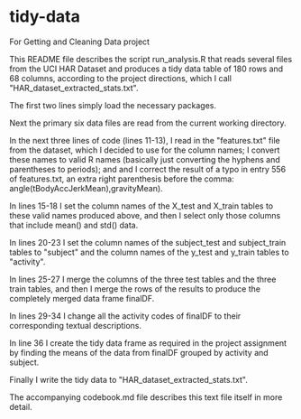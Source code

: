 # tidy-data
For Getting and Cleaning Data project

This README file describes the script run_analysis.R that reads several files from the UCI HAR Dataset and produces a tidy data table of 180 rows and 68 columns, according to the project directions, which I call "HAR_dataset_extracted_stats.txt".

The first two lines simply load the necessary packages.

Next the primary six data files are read from the current working directory.

In the next three lines of code (lines 11-13), I read in the "features.txt" file from the dataset, which I decided to use for the column names; I convert these names to valid R names (basically just converting the hyphens and parentheses to periods); and and I correct the result of a typo in entry 556 of features.txt, an extra right parenthesis before the comma: angle(tBodyAccJerkMean),gravityMean).

In lines 15-18 I set the column names of the X_test and X_train tables to these valid names produced above, and then I select only those columns that include mean() and std() data.

In lines 20-23 I set the column names of the subject_test and subject_train tables to "subject" and the column names of the y_test and y_train tables to "activity".

In lines 25-27 I merge the columns of the three test tables and the three train tables, and then I merge the rows of the results to produce the completely merged data frame finalDF.

In lines 29-34 I change all the activity codes of finalDF to their corresponding textual descriptions.

In line 36 I create the tidy data frame as required in the project assignment by finding the means of the data from finalDF grouped by activity and subject.

Finally I write the tidy data to "HAR_dataset_extracted_stats.txt".

The accompanying codebook.md file describes this text file itself in more detail.
